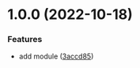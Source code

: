 # 1.0.0 (2022-10-18)


### Features

* add module ([3accd85](https://github.com/data-platform-hq/terraform-azurerm-role-assignment/commit/3accd859969047404cc7fad4bb2e68ac88ad27fc))

